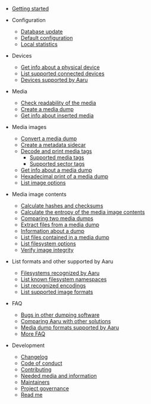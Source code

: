 - [Getting started](/quickstart.md)


- Configuration

    - [Database update](/database/update.md)
    - [Default configuration](/configure.md)
    - [Local statistics](/database/stats.md)


- Devices

    - [Get info about a physical device](/device/info.md)
    - [List supported connected devices](/device/list.md)
    - [Devices supported by Aaru](/faq/supported-devices.md)


- Media

    - [Check readability of the media](/media/scan.md)
    - [Create a media dump](/media/dump.md)
    - [Get info about inserted media](/media/info.md)


- Media images

    - [Convert a media dump](/image/convert.md)
    - [Create a metadata sidecar](/image/create-sidecar.md)
    - [Decode and print media tags](/image/decode.md)
      - [Supported media tags](/faq/media-tags.md)
      - [Supported sector tags](/faq/sector-tags.md)
    - [Get info about a media dump](/image/info.md)
    - [Hexadecimal print of a media dump](/image/print.md)
    - [List image options](/image/options.md)


- Media image contents

    - [Calculate hashes and checksums](/image/checksum.md)
    - [Calculate the entropy of the media image contents](/image/entropy.md)
    - [Comparing two media dumps](/image/compare.md)
    - [Extract files from a media dump](/filesystem/extract.md)
    - [Information about a dump](/filesystem/info.md)
    - [List files contained in a media dump](/filesystem/ls.md)
    - [List filesystem options](/filesystem/options.md)
    - [Verify image integrity](/image/verify.md)


- List formats and other supported by Aaru

    - [Filesystems recognized by Aaru](/faq/filesystems.md)
    - [List known filesystem namespaces](/list-namespaces.md)
    - [List recognized encodings](/list-encodings.md)
    - [List supported image formats](/formats.md)


- FAQ

    - [Bugs in other dumping software](/faq/3rdparty.md)
    - [Comparing Aaru with other solutions](/faq/comparison.md)
    - [Media dump formats supported by Aaru](/faq/formats.md)
    - [More FAQ](/faq/more.md)


- Development

    - [Changelog](/docs/Changelog.md)
    - [Code of conduct](/docs/CODE_OF_CONDUCT.md)
    - [Contributing](/docs/CONTRIBUTING.md)
    - [Needed media and information](/docs/NEEDED.md)
    - [Maintainers](/docs/MAINTAINERS.md)
    - [Project governance](/docs/GOVERNANCE.md)
    - [Read me](/docs/README.md)
